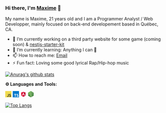 ### Hi there, I'm [Maxime](https://maxgendron.com/#/) 👋

<!--
**MaxGendron/maxgendron** using https://github.com/anuraghazra/github-readme-stats#top-languages-card
-->

My name is Maxime, 21 years old and I am a Programmer Analyst / Web Developper, mainly focused on back-end developement based in Québec, CA.

- 🔭 I’m currently working on a third party website for some game (coming soon) & [nestjs-starter-kit](https://github.com/MaxGendron/nestjs-starter-kit)
- 🌱 I’m currently learning: Anything I can 🎈
- 📫 How to reach me: [Email](mailto:maxgendronsubmission@gmail.com)
- ⚡ Fun fact: Loving some good lyrical Rap/Hip-hop music

[![Anurag's github stats](https://github-readme-stats.vercel.app/api?username=maxgendron&count_private=true&show_icons=true&theme=onedark)](https://github.com/anuraghazra/github-readme-stats)

**⚙ Languages and Tools:**

<code><img height="20" src="https://raw.githubusercontent.com/github/explore/80688e429a7d4ef2fca1e82350fe8e3517d3494d/topics/javascript/javascript.png"></code>
<code><img height="20" src="https://raw.githubusercontent.com/github/explore/80688e429a7d4ef2fca1e82350fe8e3517d3494d/topics/typescript/typescript.png"></code>
<code><img height="20" src="https://raw.githubusercontent.com/github/explore/80688e429a7d4ef2fca1e82350fe8e3517d3494d/topics/angular/angular.png"></code>
<code><img height="20" src="https://raw.githubusercontent.com/github/explore/80688e429a7d4ef2fca1e82350fe8e3517d3494d/topics/nodejs/nodejs.png"></code>

[![Top Langs](https://github-readme-stats.vercel.app/api/top-langs/?username=maxgendron&layout=compact)](https://github.com/anuraghazra/github-readme-stats)
